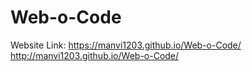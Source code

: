 # Web-o-Code
Website Link: https://manvi1203.github.io/Web-o-Code/ 
              http://manvi1203.github.io/Web-o-Code/
